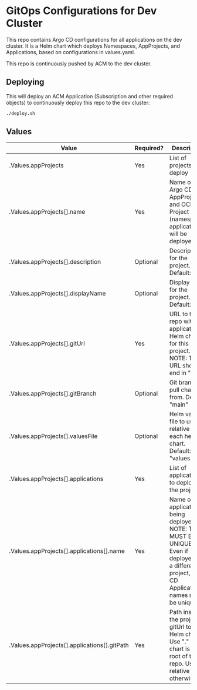 # GitOps Configurations for Dev Cluster

This repo contains Argo CD configurations for all applications on the dev
cluster. It is a Helm chart which deploys Namespaces, AppProjects, and
Applications, based on configurations in values.yaml.

This repo is continuously pushed by ACM to the dev cluster.

## Deploying

This will deploy an ACM Application (Subscription and other required objects)
to continuously deploy this repo to the dev cluster:

```bash
./deploy.sh
```

## Values

| Value                                        | Required? | Description |
| -------------------------------------------- | --------- | ----------- |
| .Values.appProjects                          | Yes | List of projects to deploy |
| .Values.appProjects[].name                   | Yes | Name of the Argo CD AppProject and OCP Project (namespace) applications will be deployed into |
| .Values.appProjects[].description            | Optional | Description for the project. Default: "" |
| .Values.appProjects[].displayName            | Optional | Display name for the project. Default: "" |
| .Values.appProjects[].gitUrl                 | Yes | URL to the Git repo with application Helm charts for this project. NOTE: This URL should end in ".git".              |
| .Values.appProjects[].gitBranch              | Optional | Git branch to pull charts from. Default: "main"            |
| .Values.appProjects[].valuesFile             | Optional | Helm values file to use relative to each helm chart. Default: "values.yaml" |
| .Values.appProjects[].applications           | Yes | List of applications to deploy in the project |
| .Values.appProjects[].applications[].name    | Yes | Name of the application being deployed. NOTE: THIS MUST BE UNIQUE! Even if deployed into a different project, Argo CD Application names must be unique. |
| .Values.appProjects[].applications[].gitPath | Yes | Path inside the project gitUrl to the Helm chart. Use "." if the chart is in the root of the repo. Use a relative path otherwise. |
